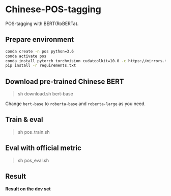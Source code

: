 # Chinese-POS-tagging

POS-tagging with BERT(RoBERTa). 

## Prepare environment
```bash
conda create -n pos python=3.6
conda activate pos
conda install pytorch torchvision cudatoolkit=10.0 -c https://mirrors.tuna.tsinghua.edu.cn/anaconda/cloud/pytorch
pip install -r requirements.txt 
```
## Download pre-trained Chinese BERT

> sh download.sh bert-base

Change `bert-base` to `roberta-base` and `roberta-large` as you need.

## Train & eval

> sh pos_train.sh 

## Eval with official metric

> sh pos_eval.sh

## Result

**Result on the dev set**